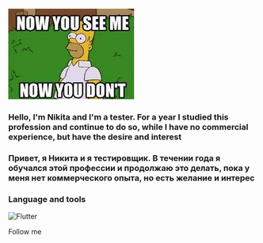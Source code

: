 ![Header](https://github.com/nikitagomozov/nikitagomozov/blob/main/asessc/images%20(2).jpg)

### Hello, I'm Nikita and I'm a tester. For a year I studied this profession and continue to do so, while I have no commercial experience, but have the desire and interest
### Привет, я Никита и я тестировщик. В течении года я обучался этой профессии и продолжаю это делать, пока у меня нет коммерческого опыта, но есть желание и интерес 

### Language and tools
![Flutter](https://img.shields.io/badge/any_text-you_like-blue)

Follow me
